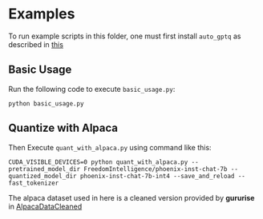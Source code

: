 # Examples

To run example scripts in this folder, one must first install `auto_gptq` as described in [this](../README.md)

## Basic Usage
Run the following code to execute `basic_usage.py`:
```shell
python basic_usage.py
```

## Quantize with Alpaca

Then Execute `quant_with_alpaca.py` using command like this:
```shell
CUDA_VISIBLE_DEVICES=0 python quant_with_alpaca.py --pretrained_model_dir FreedomIntelligence/phoenix-inst-chat-7b --quantized_model_dir phoenix-inst-chat-7b-int4 --save_and_reload --fast_tokenizer
```

The alpaca dataset used in here is a cleaned version provided by **gururise** in [AlpacaDataCleaned](https://github.com/gururise/AlpacaDataCleaned)
